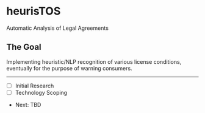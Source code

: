 # heurisTOS

Automatic Analysis of Legal Agreements

## The Goal

Implementing heuristic/NLP recognition of various license conditions, eventually for the purpose of warning consumers.


---

- [ ] Initial Research
- [ ] Technology Scoping
- Next: TBD

